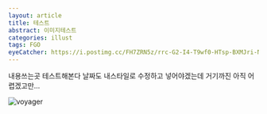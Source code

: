 ```yaml
---
layout: article
title: 테스트
abstract: 이미지테스트
categories: illust
tags: FGO
eyeCatcher: https://i.postimg.cc/FH7ZRN5z/rrc-G2-I4-T9wf0-HTsp-BXMJri-Nj0m-I.jpg
---
```


내용쓰는곳
테스트해본다
날짜도 내스타일로 수정하고 넣어야겠는데 거기까진 아직 어렵겠고만...

![voyager](https://image.ei8hts.us/static/media/HtFI9iHinp19swDeO2NSZvCt1Hg.jpg)

